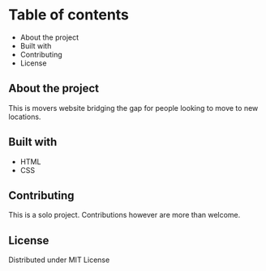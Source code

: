 
# Table of contents
* About the project
* Built with
* Contributing
* License


## About the project

This is movers website  bridging the gap for people looking to move to new locations.

## Built with
* HTML
* CSS

## Contributing
This is a solo project. Contributions however are more than welcome.
## License
Distributed under MIT License